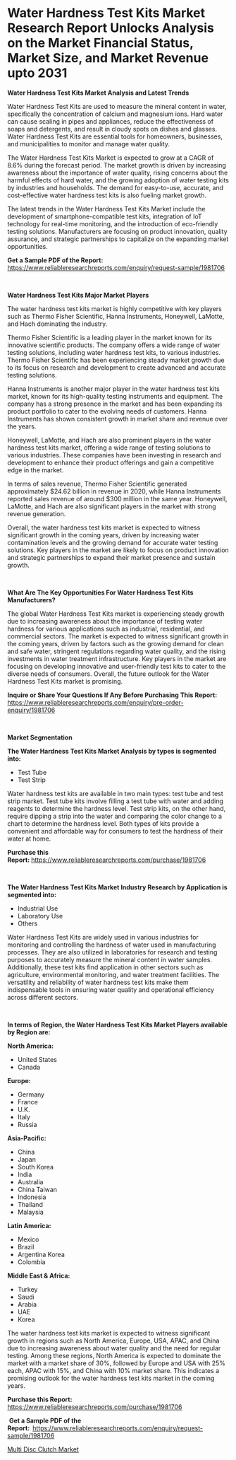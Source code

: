 <p><h1>Water Hardness Test Kits Market Research Report Unlocks Analysis on the Market Financial Status, Market Size, and Market Revenue upto 2031</h1></p><p><strong>Water Hardness Test Kits Market Analysis and Latest Trends</strong></p>
<p><p>Water Hardness Test Kits are used to measure the mineral content in water, specifically the concentration of calcium and magnesium ions. Hard water can cause scaling in pipes and appliances, reduce the effectiveness of soaps and detergents, and result in cloudy spots on dishes and glasses. Water Hardness Test Kits are essential tools for homeowners, businesses, and municipalities to monitor and manage water quality.</p><p>The Water Hardness Test Kits Market is expected to grow at a CAGR of 8.6% during the forecast period. The market growth is driven by increasing awareness about the importance of water quality, rising concerns about the harmful effects of hard water, and the growing adoption of water testing kits by industries and households. The demand for easy-to-use, accurate, and cost-effective water hardness test kits is also fueling market growth.</p><p>The latest trends in the Water Hardness Test Kits Market include the development of smartphone-compatible test kits, integration of IoT technology for real-time monitoring, and the introduction of eco-friendly testing solutions. Manufacturers are focusing on product innovation, quality assurance, and strategic partnerships to capitalize on the expanding market opportunities.</p></p>
<p><strong>Get a Sample PDF of the Report:&nbsp;</strong> <a href="https://www.reliableresearchreports.com/enquiry/request-sample/1981706">https://www.reliableresearchreports.com/enquiry/request-sample/1981706</a></p>
<p>&nbsp;</p>
<p><strong>Water Hardness Test Kits Major Market Players</strong></p>
<p><p>The water hardness test kits market is highly competitive with key players such as Thermo Fisher Scientific, Hanna Instruments, Honeywell, LaMotte, and Hach dominating the industry. </p><p>Thermo Fisher Scientific is a leading player in the market known for its innovative scientific products. The company offers a wide range of water testing solutions, including water hardness test kits, to various industries. Thermo Fisher Scientific has been experiencing steady market growth due to its focus on research and development to create advanced and accurate testing solutions.</p><p>Hanna Instruments is another major player in the water hardness test kits market, known for its high-quality testing instruments and equipment. The company has a strong presence in the market and has been expanding its product portfolio to cater to the evolving needs of customers. Hanna Instruments has shown consistent growth in market share and revenue over the years.</p><p>Honeywell, LaMotte, and Hach are also prominent players in the water hardness test kits market, offering a wide range of testing solutions to various industries. These companies have been investing in research and development to enhance their product offerings and gain a competitive edge in the market.</p><p>In terms of sales revenue, Thermo Fisher Scientific generated approximately $24.62 billion in revenue in 2020, while Hanna Instruments reported sales revenue of around $300 million in the same year. Honeywell, LaMotte, and Hach are also significant players in the market with strong revenue generation.</p><p>Overall, the water hardness test kits market is expected to witness significant growth in the coming years, driven by increasing water contamination levels and the growing demand for accurate water testing solutions. Key players in the market are likely to focus on product innovation and strategic partnerships to expand their market presence and sustain growth.</p></p>
<p>&nbsp;</p>
<p><strong>What Are The Key Opportunities For Water Hardness Test Kits Manufacturers?</strong></p>
<p><p>The global Water Hardness Test Kits market is experiencing steady growth due to increasing awareness about the importance of testing water hardness for various applications such as industrial, residential, and commercial sectors. The market is expected to witness significant growth in the coming years, driven by factors such as the growing demand for clean and safe water, stringent regulations regarding water quality, and the rising investments in water treatment infrastructure. Key players in the market are focusing on developing innovative and user-friendly test kits to cater to the diverse needs of consumers. Overall, the future outlook for the Water Hardness Test Kits market is promising.</p></p>
<p><strong>Inquire or Share Your Questions If Any Before Purchasing This Report:</strong> <a href="https://www.reliableresearchreports.com/enquiry/pre-order-enquiry/1981706">https://www.reliableresearchreports.com/enquiry/pre-order-enquiry/1981706</a></p>
<p>&nbsp;</p>
<p><strong>Market Segmentation</strong></p>
<p><strong>The Water Hardness Test Kits Market Analysis by types is segmented into:</strong></p>
<p><ul><li>Test Tube</li><li>Test Strip</li></ul></p>
<p><p>Water hardness test kits are available in two main types: test tube and test strip market. Test tube kits involve filling a test tube with water and adding reagents to determine the hardness level. Test strip kits, on the other hand, require dipping a strip into the water and comparing the color change to a chart to determine the hardness level. Both types of kits provide a convenient and affordable way for consumers to test the hardness of their water at home.</p></p>
<p><strong>Purchase this Report:&nbsp;</strong><a href="https://www.reliableresearchreports.com/purchase/1981706">https://www.reliableresearchreports.com/purchase/1981706</a></p>
<p>&nbsp;</p>
<p><strong>The Water Hardness Test Kits Market Industry Research by Application is segmented into:</strong></p>
<p><ul><li>Industrial Use</li><li>Laboratory Use</li><li>Others</li></ul></p>
<p><p>Water Hardness Test Kits are widely used in various industries for monitoring and controlling the hardness of water used in manufacturing processes. They are also utilized in laboratories for research and testing purposes to accurately measure the mineral content in water samples. Additionally, these test kits find application in other sectors such as agriculture, environmental monitoring, and water treatment facilities. The versatility and reliability of water hardness test kits make them indispensable tools in ensuring water quality and operational efficiency across different sectors.</p></p>
<p>&nbsp;</p>
<p><strong>In terms of Region, the Water Hardness Test Kits Market Players available by Region are:</strong></p>
<p>
    <p> <strong> North America: </strong>
        <ul>
            <li>United States</li>
            <li>Canada</li>
        </ul>
        </p> 
    <p> <strong> Europe: </strong>
        <ul>
            <li>Germany</li>
            <li>France</li>
            <li>U.K.</li>
            <li>Italy</li>
            <li>Russia</li>
        </ul>
        </p> 
    <p> <strong> Asia-Pacific: </strong>
        <ul>
            <li>China</li>
            <li>Japan</li>
            <li>South Korea</li>
            <li>India</li>
            <li>Australia</li>
            <li>China Taiwan</li>
            <li>Indonesia</li>
            <li>Thailand</li>
            <li>Malaysia</li>
        </ul>
        </p> 
    <p> <strong> Latin America: </strong>
        <ul>
            <li>Mexico</li>
            <li>Brazil</li>
            <li>Argentina Korea</li>
            <li>Colombia</li>
        </ul>
        </p> 
    <p> <strong> Middle East & Africa: </strong>
        <ul>
            <li>Turkey</li>
            <li>Saudi</li>
            <li>Arabia</li>
            <li>UAE</li>
            <li>Korea</li>
        </ul>
    </p>
    </p>
<p><p>The water hardness test kits market is expected to witness significant growth in regions such as North America, Europe, USA, APAC, and China due to increasing awareness about water quality and the need for regular testing. Among these regions, North America is expected to dominate the market with a market share of 30%, followed by Europe and USA with 25% each, APAC with 15%, and China with 10% market share. This indicates a promising outlook for the water hardness test kits market in the coming years.</p></p>
<p><strong>Purchase this Report: </strong><a href="https://www.reliableresearchreports.com/purchase/1981706">https://www.reliableresearchreports.com/purchase/1981706</a></p>
<p>&nbsp;<strong>Get a Sample PDF of the Report:&nbsp;&nbsp;</strong><a href="https://www.reliableresearchreports.com/enquiry/request-sample/1981706">https://www.reliableresearchreports.com/enquiry/request-sample/1981706</a></p>
<p><strong></strong></p>
<p><p><a href="https://noble-drawer-34c.notion.site/Multi-Disc-Clutch-Market-Provides-Detailed-Segmentation-of-this-Market-based-on-Type-Application-a-02592bc4355e48a8ae3ef10fdc38fe31">Multi Disc Clutch Market</a></p></p>